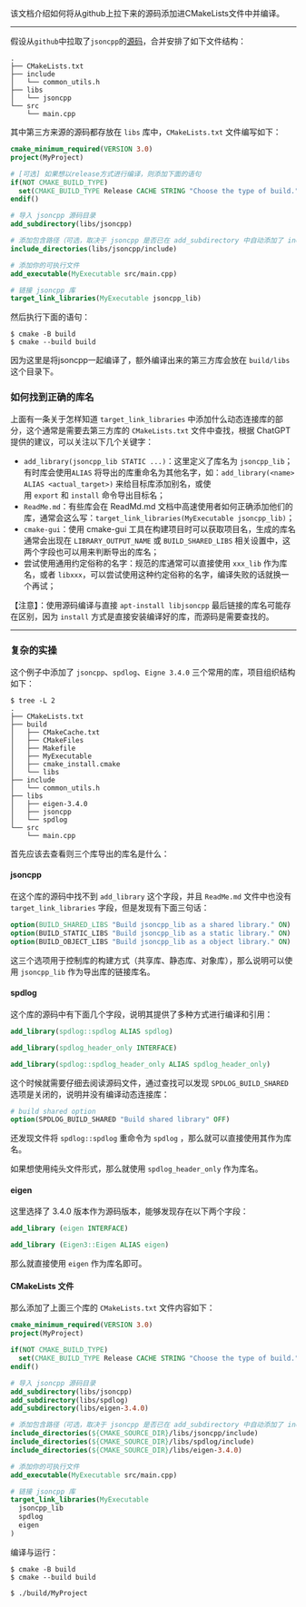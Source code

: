 该文档介绍如何将从github上拉下来的源码添加进CMakeLists文件中并编译。

---

假设从`github`中拉取了`jsoncpp`的[源码](https://github.com/open-source-parsers/jsoncpp)，合并安排了如下文件结构：

```shell
.
├── CMakeLists.txt
├── include
│   └── common_utils.h
├── libs
│   └── jsoncpp
└── src
    └── main.cpp
```

其中第三方来源的源码都存放在 `libs` 库中，`CMakeLists.txt` 文件编写如下：

```cmake
cmake_minimum_required(VERSION 3.0)
project(MyProject)

# [可选] 如果想以release方式进行编译，则添加下面的语句
if(NOT CMAKE_BUILD_TYPE)
  set(CMAKE_BUILD_TYPE Release CACHE STRING "Choose the type of build." FORCE)
endif()

# 导入 jsoncpp 源码目录
add_subdirectory(libs/jsoncpp)

# 添加包含路径（可选，取决于 jsoncpp 是否已在 add_subdirectory 中自动添加了 include 目录）
include_directories(libs/jsoncpp/include)

# 添加你的可执行文件
add_executable(MyExecutable src/main.cpp)

# 链接 jsoncpp 库
target_link_libraries(MyExecutable jsoncpp_lib)

```

然后执行下面的语句：
```shell
$ cmake -B build
$ cmake --build build
```

因为这里是将jsoncpp一起编译了，额外编译出来的第三方库会放在 `build/libs` 这个目录下。

### 如何找到正确的库名

上面有一条关于怎样知道 `target_link_libraries` 中添加什么动态连接库的部分，这个通常是需要去第三方库的 `CMakeLists.txt` 文件中查找，根据 ChatGPT 提供的建议，可以关注以下几个关键字：

* `add_library(jsoncpp_lib STATIC ...)`：这里定义了库名为 `jsoncpp_lib`；有时库会使用`ALIAS` 将导出的库重命名为其他名字，如：`add_library(<name> ALIAS <actual_target>)` 来给目标库添加别名，或使用 `export` 和 `install` 命令导出目标名；
* `ReadMe.md`：有些库会在 ReadMd.md 文档中高速使用者如何正确添加他们的库，通常会这么写：`target_link_libraries(MyExecutable jsoncpp_lib)`；
* `cmake-gui`：使用 cmake-gui 工具在构建项目时可以获取项目名，生成的库名通常会出现在 `LIBRARY_OUTPUT_NAME` 或 `BUILD_SHARED_LIBS` 相关设置中，这两个字段也可以用来判断导出的库名；
* 尝试使用通用约定俗称的名字：规范的库通常可以直接使用 `xxx_lib` 作为库名，或者 `libxxx`，可以尝试使用这种约定俗称的名字，编译失败的话就换一个再试；

【注意】：使用源码编译与直接 `apt-install libjsoncpp` 最后链接的库名可能存在区别，因为 `install` 方式是直接安装编译好的库，而源码是需要查找的。

---

### 复杂的实操

这个例子中添加了 `jsoncpp`、`spdlog`、`Eigne 3.4.0` 三个常用的库，项目组织结构如下：
```shell
$ tree -L 2
.
├── CMakeLists.txt
├── build
│   ├── CMakeCache.txt
│   ├── CMakeFiles
│   ├── Makefile
│   ├── MyExecutable
│   ├── cmake_install.cmake
│   └── libs
├── include
│   └── common_utils.h
├── libs
│   ├── eigen-3.4.0
│   ├── jsoncpp
│   └── spdlog
└── src
    └── main.cpp
```

首先应该去查看则三个库导出的库名是什么：

#### jsoncpp

在这个库的源码中找不到 `add_library` 这个字段，并且 `ReadMe.md` 文件中也没有 `target_link_libraries` 字段，但是发现有下面三句话：
```cmake
option(BUILD_SHARED_LIBS "Build jsoncpp_lib as a shared library." ON)
option(BUILD_STATIC_LIBS "Build jsoncpp_lib as a static library." ON)
option(BUILD_OBJECT_LIBS "Build jsoncpp_lib as a object library." ON)
```
这三个选项用于控制库的构建方式（共享库、静态库、对象库），那么说明可以使用 `jsoncpp_lib` 作为导出库的链接库名。

#### spdlog

这个库的源码中有下面几个字段，说明其提供了多种方式进行编译和引用：
```cmake
add_library(spdlog::spdlog ALIAS spdlog)

add_library(spdlog_header_only INTERFACE)

add_library(spdlog::spdlog_header_only ALIAS spdlog_header_only)
```

这个时候就需要仔细去阅读源码文件，通过查找可以发现 `SPDLOG_BUILD_SHARED` 选项是关闭的，说明并没有编译动态连接库：
```cmake
# build shared option
option(SPDLOG_BUILD_SHARED "Build shared library" OFF)
```

还发现文件将 `spdlog::spdlog` 重命令为 `spdlog` ，那么就可以直接使用其作为库名。

如果想使用纯头文件形式，那么就使用 `spdlog_header_only` 作为库名。

#### eigen

这里选择了 3.4.0 版本作为源码版本，能够发现存在以下两个字段：
```cmake
add_library (eigen INTERFACE)

add_library (Eigen3::Eigen ALIAS eigen)
```

那么就直接使用 `eigen` 作为库名即可。

#### CMakeLists 文件

那么添加了上面三个库的 `CMakeLists.txt` 文件内容如下：
```cmake
cmake_minimum_required(VERSION 3.0)
project(MyProject)

if(NOT CMAKE_BUILD_TYPE)
  set(CMAKE_BUILD_TYPE Release CACHE STRING "Choose the type of build." FORCE)
endif()

# 导入 jsoncpp 源码目录
add_subdirectory(libs/jsoncpp)
add_subdirectory(libs/spdlog)
add_subdirectory(libs/eigen-3.4.0)

# 添加包含路径（可选，取决于 jsoncpp 是否已在 add_subdirectory 中自动添加了 include 目录）
include_directories(${CMAKE_SOURCE_DIR}/libs/jsoncpp/include)
include_directories(${CMAKE_SOURCE_DIR}/libs/spdlog/include)
include_directories(${CMAKE_SOURCE_DIR}/libs/eigen-3.4.0)

# 添加你的可执行文件
add_executable(MyExecutable src/main.cpp)

# 链接 jsoncpp 库
target_link_libraries(MyExecutable 
  jsoncpp_lib
  spdlog
  eigen
)
```

编译与运行：
```shell
$ cmake -B build
$ cmake --build build

$ ./build/MyProject
```

